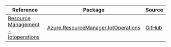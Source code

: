 | Reference | Package | Source |
|---|---|---|
|[Resource Management - Iotoperations](resourcemanager.iotoperations-readme.md)|[Azure.ResourceManager.IotOperations](https://www.nuget.org/packages/Azure.ResourceManager.IotOperations)|[GitHub](https://github.com/Azure/azure-sdk-for-net/blob/main/sdk/iotoperations/Azure.ResourceManager.IotOperations)|
